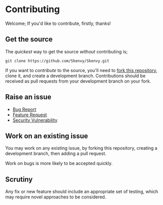 # Contributing
Welcome; If you'd like to contribute, firstly, thanks!
## Get the source
The _quickest_ way to get the source _without_ contributing is;
```
git clone https://github.com/Skenvy/Skenvy.git
```
If you want to _contribute_ to the source, you'll need to [fork this repository](https://github.com/Skenvy/Skenvy/fork), clone it, and create a development branch. Contributions should be received as pull requests from your development branch on your fork.
## Raise an issue
* [Bug Report](https://github.com/Skenvy/Skenvy/issues/new?assignees=&labels=bug&template=bug-report.yaml)
* [Feature Request](https://github.com/Skenvy/Skenvy/issues/new?assignees=&labels=enhancement&template=feature-request.yaml)
* [Security Vulnerability](https://github.com/Skenvy/Skenvy/issues/new?assignees=&labels=security&template=security-vulnerability.yaml)
## Work on an existing issue
You may work on any existing issue, by forking this repository, creating a development branch, then adding a pull request.

Work on bugs is more likely to be accepted quickly.

## Scrutiny
Any fix or new feature should include an appropriate set of testing, which may require novel approaches to be considered.
